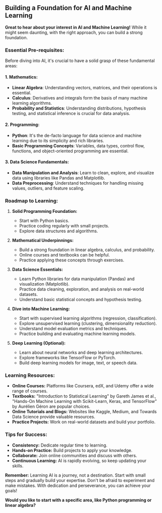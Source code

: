## Building a Foundation for AI and Machine Learning

**Great to hear about your interest in AI and Machine Learning!** While it might seem daunting, with the right approach, you can build a strong foundation.

### Essential Pre-requisites:

Before diving into AI, it's crucial to have a solid grasp of these fundamental areas:

#### 1. Mathematics:

- **Linear Algebra**: Understanding vectors, matrices, and their operations is essential.
- **Calculus**: Derivatives and integrals form the basis of many machine learning algorithms.
- **Probability and Statistics**: Understanding distributions, hypothesis testing, and statistical inference is crucial for data analysis.

#### 2. Programming:

- **Python**: It's the de-facto language for data science and machine learning due to its simplicity and rich libraries.
- **Basic Programming Concepts**: Variables, data types, control flow, functions, and object-oriented programming are essential.

#### 3. Data Science Fundamentals:

- **Data Manipulation and Analysis**: Learn to clean, explore, and visualize data using libraries like Pandas and Matplotlib.
- **Data Preprocessing**: Understand techniques for handling missing values, outliers, and feature scaling.

### Roadmap to Learning:

1. **Solid Programming Foundation:**
    
    - Start with Python basics.
    - Practice coding regularly with small projects.
    - Explore data structures and algorithms.
2. **Mathematical Underpinnings:**
    
    - Build a strong foundation in linear algebra, calculus, and probability.
    - Online courses and textbooks can be helpful.
    - Practice applying these concepts through exercises.
3. **Data Science Essentials:**
    
    - Learn Python libraries for data manipulation (Pandas) and visualization (Matplotlib).
    - Practice data cleaning, exploration, and analysis on real-world datasets.
    - Understand basic statistical concepts and hypothesis testing.
4. **Dive into Machine Learning:**
    
    - Start with supervised learning algorithms (regression, classification).
    - Explore unsupervised learning (clustering, dimensionality reduction).
    - Understand model evaluation metrics and techniques.
    - Practice building and evaluating machine learning models.
5. **Deep Learning (Optional):**
    
    - Learn about neural networks and deep learning architectures.
    - Explore frameworks like TensorFlow or PyTorch.
    - Build deep learning models for image, text, or speech data.

### Learning Resources:

- **Online Courses:** Platforms like Coursera, edX, and Udemy offer a wide range of courses.
- **Textbooks:** "Introduction to Statistical Learning" by Gareth James et al., "Hands-On Machine Learning with Scikit-Learn, Keras, and TensorFlow" by Aurélien Géron are popular choices.
- **Online Tutorials and Blogs:** Websites like Kaggle, Medium, and Towards Data Science provide valuable resources.
- **Practice Projects:** Work on real-world datasets and build your portfolio.

### Tips for Success:

- **Consistency:** Dedicate regular time to learning.
- **Hands-on Practice:** Build projects to apply your knowledge.
- **Collaborate:** Join online communities and discuss with others.
- **Continuous Learning:** AI is rapidly evolving, so keep updating your skills.

**Remember:** Learning AI is a journey, not a destination. Start with small steps and gradually build your expertise. Don't be afraid to experiment and make mistakes. With dedication and perseverance, you can achieve your goals!

**Would you like to start with a specific area, like Python programming or linear algebra?**